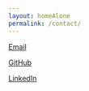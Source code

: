 ```yaml
---
layout: homeAlone
permalink: /contact/
---
```


[Email](mailto:mshiloh@nyu.edu)   

[GitHub](https://github.com/michaelshiloh)   

[LinkedIn](https://www.linkedin.com/in/michaelshiloh)
